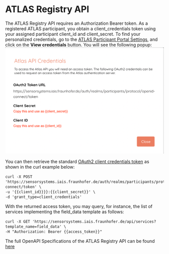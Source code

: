 # ATLAS Registry API

The ATLAS Registry API requires an Authorization Bearer token. As a registered ATLAS participant, you obtain a client_credentials token using your assigned participant client_id and client_secret. To find your personalized credentials, go to the [ATLAS Participant Portal Settings](https://participants-portal.iais.fraunhofer.de/app/settings), and click on the **View credentials** button. You will see the following popup:
![Your ATLAS Participant Portal credentials](credentials.png)

You can then retrieve the standard [OAuth2 client credentials token](https://www.rfc-editor.org/rfc/rfc6749#section-4.4) as shown in the curl example below:
```
curl -X POST 'https://sensorsystems.iais.fraunhofer.de/auth/realms/participants/protocol/openid-connect/token' \
-u '{{client_id}}}}:{{client_secret}}' \
-d 'grant_type=client_credentials'
```

With the returned access token, you may query, for instance, the list of services implementing the field_data template as follows:
```
curl -X GET 'https://sensorsystems.iais.fraunhofer.de/api/services?template_name=field_data' \
-H "Authorization: Bearer {{access_token}}"
```

The full OpenAPI Specifications of the ATLAS Registry API can be found [here](https://sensorsystems.iais.fraunhofer.de/doc/?url=https://raw.githubusercontent.com/atlasH2020/atlas-registry-api/master/oas)  
